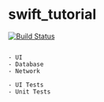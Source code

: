 # swift_tutorial

[![Build Status](https://travis-ci.org/filmhomage/swift_tutorial.svg?branch=feature%2FUITests)](https://travis-ci.org/filmhomage/swift_tutorial) 


```

- UI
- Database
- Network

- UI Tests
- Unit Tests

```
